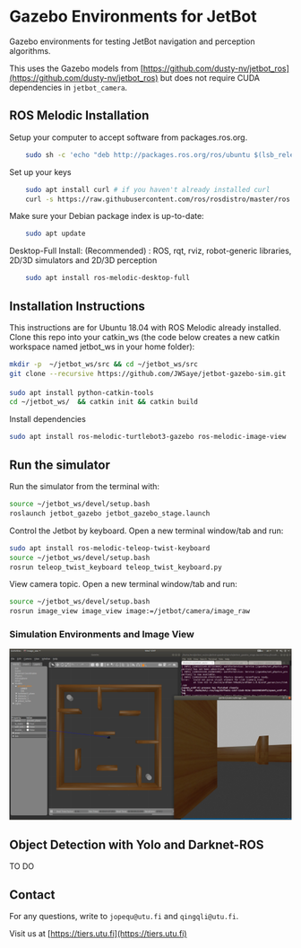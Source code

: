 # Gazebo Environments for JetBot

Gazebo environments for testing JetBot navigation and perception algorithms.

This uses the Gazebo models from [https://github.com/dusty-nv/jetbot_ros](https://github.com/dusty-nv/jetbot_ros) but does not require CUDA dependencies in `jetbot_camera`.

## ROS Melodic Installation

Setup your computer to accept software from packages.ros.org.
```bash
    sudo sh -c 'echo "deb http://packages.ros.org/ros/ubuntu $(lsb_release -sc) main" > /etc/apt/sources.list.d/ros-latest.list'
```

Set up your keys
```bash
    sudo apt install curl # if you haven't already installed curl
    curl -s https://raw.githubusercontent.com/ros/rosdistro/master/ros.asc | sudo apt-key add -
```

Make sure your Debian package index is up-to-date:
```bash
    sudo apt update
```

Desktop-Full Install: (Recommended) : ROS, rqt, rviz, robot-generic libraries, 2D/3D simulators and 2D/3D perception
```bash
    sudo apt install ros-melodic-desktop-full
```

## Installation Instructions

This instructions are for Ubuntu 18.04 with ROS Melodic already installed.
Clone this repo into your catkin_ws (the code below creates a new catkin workspace named jetbot_ws in your home folder):

```bash
mkdir -p  ~/jetbot_ws/src && cd ~/jetbot_ws/src
git clone --recursive https://github.com/JWSaye/jetbot-gazebo-sim.git

sudo apt install python-catkin-tools
cd ~/jetbot_ws/  && catkin init && catkin build
```

Install dependencies
```bash
sudo apt install ros-melodic-turtlebot3-gazebo ros-melodic-image-view
```

## Run the simulator

Run the simulator from the terminal with:
```bash
source ~/jetbot_ws/devel/setup.bash
roslaunch jetbot_gazebo jetbot_gazebo_stage.launch
```

Control the Jetbot by keyboard. Open a new terminal window/tab and run:
```bash
sudo apt install ros-melodic-teleop-twist-keyboard
source ~/jetbot_ws/devel/setup.bash
rosrun teleop_twist_keyboard teleop_twist_keyboard.py
```

View camera topic. Open a new terminal window/tab and run:
```bash
source ~/jetbot_ws/devel/setup.bash
rosrun image_view image_view image:=/jetbot/camera/image_raw
```

### Simulation Environments and Image View

![avatar](./world/gazebo_sim_imageview.png)



## Object Detection with Yolo and Darknet-ROS

TO DO

## Contact

For any questions, write to `jopequ@utu.fi` and `qingqli@utu.fi`.

Visit us at [https://tiers.utu.fi](https://tiers.utu.fi)

